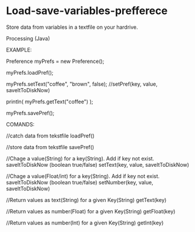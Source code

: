 # Load-save-variables-prefferece

Store data from variables in a textfile on your hardrive.

Processing (Java)

EXAMPLE:

Preference myPrefs = new Preference();

myPrefs.loadPref();

myPrefs.setText("coffee", "brown", false);        //setPref(key, value, saveItToDiskNow)

println( myPrefs.getText("coffee") );
  
myPrefs.savePref();


COMANDS:

//catch data from tekstfile
loadPref()

//store data from tekstfile
savePref()


//Chage a value(String) for a key(String). Add if key not exist.  saveItToDiskNow (boolean true/false)
setText(key, value, saveItToDiskNow)          


//Chage a value(Float/int) for a key(String). Add if key not exist.  saveItToDiskNow (boolean true/false)
setNumber(key, value, saveItToDiskNow)

//Return values as text(String) for a given Key(String)
getText(key)

//Return values as number(Float) for a given Key(String)
getFloat(key)

//Return values as number(Int) for a given Key(String)
getInt(key)

